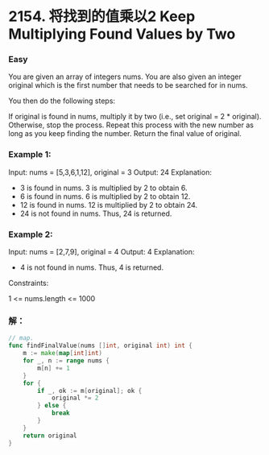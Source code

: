 # 2154. 将找到的值乘以2 Keep Multiplying Found Values by Two

### Easy

You are given an array of integers nums. You are also given an integer original which is the first number that needs to be searched for in nums.

You then do the following steps:

If original is found in nums, multiply it by two (i.e., set original = 2 * original).
Otherwise, stop the process.
Repeat this process with the new number as long as you keep finding the number.
Return the final value of original.

### Example 1:

Input: nums = [5,3,6,1,12], original = 3
Output: 24
Explanation: 
- 3 is found in nums. 3 is multiplied by 2 to obtain 6.
- 6 is found in nums. 6 is multiplied by 2 to obtain 12.
- 12 is found in nums. 12 is multiplied by 2 to obtain 24.
- 24 is not found in nums. Thus, 24 is returned.

### Example 2:

Input: nums = [2,7,9], original = 4
Output: 4
Explanation:
- 4 is not found in nums. Thus, 4 is returned.

Constraints:

1 <= nums.length <= 1000

### 解：

```go
// map. 
func findFinalValue(nums []int, original int) int {
	m := make(map[int]int)
	for _, n := range nums {
		m[n] += 1
	}
	for {
		if _, ok := m[original]; ok {
			original *= 2
		} else {
			break
		}
	}
	return original
}
```